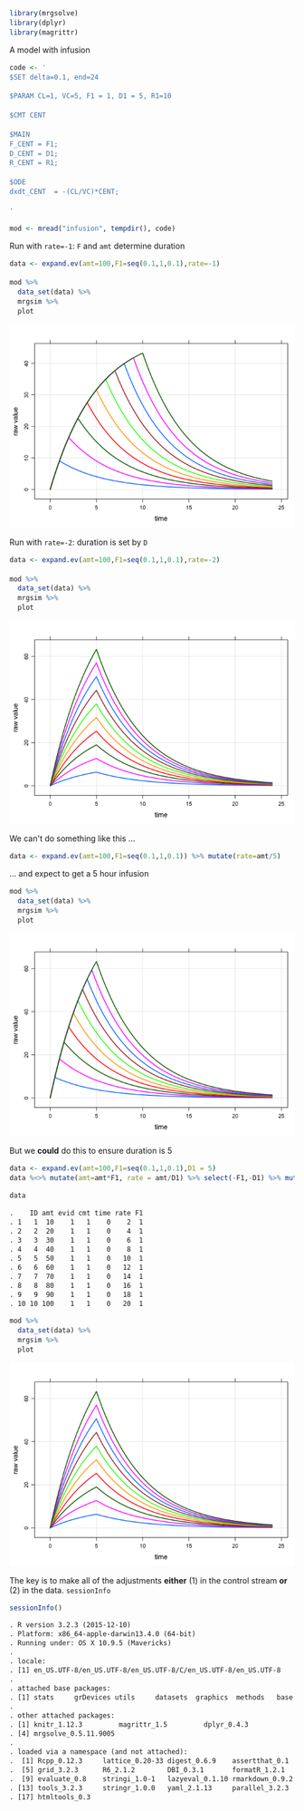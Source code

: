 ``` r
library(mrgsolve)
library(dplyr)
library(magrittr)
```

A model with infusion

``` r
code <- '
$SET delta=0.1, end=24

$PARAM CL=1, VC=5, F1 = 1, D1 = 5, R1=10

$CMT CENT

$MAIN
F_CENT = F1;
D_CENT = D1;
R_CENT = R1;

$ODE
dxdt_CENT  = -(CL/VC)*CENT;

'
```

``` r
mod <- mread("infusion", tempdir(), code)
```

Run with `rate=-1`: `F` and `amt` determine duration

``` r
data <- expand.ev(amt=100,F1=seq(0.1,1,0.1),rate=-1)

mod %>%
  data_set(data) %>%
  mrgsim %>% 
  plot
```

![](img/F_infusion-unnamed-chunk-5-1.png)<!-- -->

Run with `rate=-2`: duration is set by `D`

``` r
data <- expand.ev(amt=100,F1=seq(0.1,1,0.1),rate=-2)

mod %>%
  data_set(data) %>%
  mrgsim %>% 
  plot
```

![](img/F_infusion-unnamed-chunk-6-1.png)<!-- -->

We can't do something like this ...

``` r
data <- expand.ev(amt=100,F1=seq(0.1,1,0.1)) %>% mutate(rate=amt/5)
```

... and expect to get a 5 hour infusion

``` r
mod %>%
  data_set(data) %>%
  mrgsim %>% 
  plot
```

![](img/F_infusion-unnamed-chunk-8-1.png)<!-- -->

But we **could** do this to ensure duration is 5

``` r
data <- expand.ev(amt=100,F1=seq(0.1,1,0.1),D1 = 5)
data %<>% mutate(amt=amt*F1, rate = amt/D1) %>% select(-F1,-D1) %>% mutate(F1=1)
```

``` r
data
```

    .    ID amt evid cmt time rate F1
    . 1   1  10    1   1    0    2  1
    . 2   2  20    1   1    0    4  1
    . 3   3  30    1   1    0    6  1
    . 4   4  40    1   1    0    8  1
    . 5   5  50    1   1    0   10  1
    . 6   6  60    1   1    0   12  1
    . 7   7  70    1   1    0   14  1
    . 8   8  80    1   1    0   16  1
    . 9   9  90    1   1    0   18  1
    . 10 10 100    1   1    0   20  1

``` r
mod %>%
  data_set(data) %>%
  mrgsim %>% 
  plot
```

![](img/F_infusion-unnamed-chunk-11-1.png)<!-- -->

The key is to make all of the adjustments **either** (1) in the control stream **or** (2) in the data.
`sessionInfo`

``` r
sessionInfo()
```

    . R version 3.2.3 (2015-12-10)
    . Platform: x86_64-apple-darwin13.4.0 (64-bit)
    . Running under: OS X 10.9.5 (Mavericks)
    . 
    . locale:
    . [1] en_US.UTF-8/en_US.UTF-8/en_US.UTF-8/C/en_US.UTF-8/en_US.UTF-8
    . 
    . attached base packages:
    . [1] stats     grDevices utils     datasets  graphics  methods   base     
    . 
    . other attached packages:
    . [1] knitr_1.12.3         magrittr_1.5         dplyr_0.4.3         
    . [4] mrgsolve_0.5.11.9005
    . 
    . loaded via a namespace (and not attached):
    .  [1] Rcpp_0.12.3     lattice_0.20-33 digest_0.6.9    assertthat_0.1 
    .  [5] grid_3.2.3      R6_2.1.2        DBI_0.3.1       formatR_1.2.1  
    .  [9] evaluate_0.8    stringi_1.0-1   lazyeval_0.1.10 rmarkdown_0.9.2
    . [13] tools_3.2.3     stringr_1.0.0   yaml_2.1.13     parallel_3.2.3 
    . [17] htmltools_0.3
